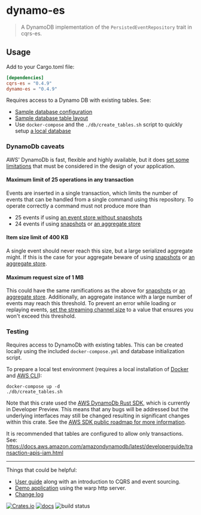 # dynamo-es

> A DynamoDB implementation of the `PersistedEventRepository` trait in cqrs-es.

## Usage
Add to your Cargo.toml file:

```toml
[dependencies]
cqrs-es = "0.4.9"
dynamo-es = "0.4.9"
```

Requires access to a Dynamo DB with existing tables. See:
- [Sample database configuration](db/dynamo_db.yaml)
- [Sample database table layout](db/create_tables.sh)
- Use `docker-compose` and the `./db/create_tables.sh` script to quickly setup [a local database](docker-compose.yml)

### DynamoDb caveats
AWS' DynamoDb is fast, flexible and highly available, but it does 
[set some limitations](https://docs.aws.amazon.com/amazondynamodb/latest/developerguide/ServiceQuotas.html)
that must be considered in the design of your application.

#### Maximum limit of 25 operations in any transaction

Events are inserted in a single transaction, which limits the number of events that can be handled from a single command
using this repository. To operate correctly a command must not produce more than
- 25 events if using [an event store without snapshots](https://docs.rs/cqrs-es/latest/cqrs_es/persist/struct.PersistedEventStore.html#method.new_event_store)
- 24 events if using [snapshots](https://docs.rs/cqrs-es/latest/cqrs_es/persist/struct.PersistedEventStore.html#method.new_snapshot_store)
or [an aggregate store](https://docs.rs/cqrs-es/latest/cqrs_es/persist/struct.PersistedEventStore.html#method.new_aggregate_store)
 
#### Item size limit of 400 KB
A single event should never reach this size, but a large serialized aggregate might.
If this is the case for your aggregate beware of using [snapshots](https://docs.rs/cqrs-es/latest/cqrs_es/persist/struct.PersistedEventStore.html#method.new_snapshot_store)
or [an aggregate store](https://docs.rs/cqrs-es/latest/cqrs_es/persist/struct.PersistedEventStore.html#method.new_aggregate_store).

#### Maximum request size of 1 MB
This could have the same ramifications as the above for [snapshots](https://docs.rs/cqrs-es/latest/cqrs_es/persist/struct.PersistedEventStore.html#method.new_snapshot_store)
or [an aggregate store](https://docs.rs/cqrs-es/latest/cqrs_es/persist/struct.PersistedEventStore.html#method.new_aggregate_store).
Additionally, an aggregate instance with a large number of events may reach this threshold. 
To prevent an error while loading or replaying events, 
[set the streaming channel size](https://docs.rs/dynamo-es/latest/dynamo_es/struct.DynamoEventRepository.html#method.with_streaming_channel_size)
to a value that ensures you won't exceed this threshold.


### Testing

Requires access to DynamoDb with existing tables. This can be created locally using the included 
`docker-compose.yml` and database initialization script.

To prepare a local test environment (requires a local installation of 
[Docker](https://www.docker.com/products/docker-desktop) and 
[AWS CLI](https://docs.aws.amazon.com/cli/latest/userguide/cli-chap-welcome.html)):
```
docker-compose up -d
./db/create_tables.sh
```

Note that this crate used the [AWS DynamoDb Rust SDK](https://aws.amazon.com/sdk-for-rust/), which is currently in 
Developer Preview. This means that any bugs will be addressed but the underlying interfaces may still be changed 
resulting in significant changes within this crate. See the 
[AWS SDK public roadmap for more information](https://github.com/orgs/awslabs/projects/50/views/1).

It is recommended that tables are configured to allow only transactions.
See:
https://docs.aws.amazon.com/amazondynamodb/latest/developerguide/transaction-apis-iam.html

---

Things that could be helpful:
- [User guide](https://doc.rust-cqrs.org) along with an introduction to CQRS and event sourcing.
- [Demo application](https://github.com/serverlesstechnology/cqrs-demo) using the warp http server.
- [Change log](https://github.com/serverlesstechnology/cqrs/blob/main/change_log.md)

[![Crates.io](https://img.shields.io/crates/v/dynamo-es)](https://crates.io/crates/dynamo-es)
[![docs](https://img.shields.io/badge/API-docs-blue.svg)](https://docs.rs/dynamo-es)
![build status](https://codebuild.us-west-2.amazonaws.com/badges?uuid=eyJlbmNyeXB0ZWREYXRhIjoiVVUyR0tRbTZmejFBYURoTHdpR3FnSUFqKzFVZE9JNW5haDZhcUFlY2xtREhtaVVJMWsxcWZOeC8zSUR0UWhpaWZMa0ZQSHlEYjg0N2FoU2lwV1FsTXFRPSIsIml2UGFyYW1ldGVyU3BlYyI6IldjUVMzVEpKN1V3aWxXWGUiLCJtYXRlcmlhbFNldFNlcmlhbCI6MX0%3D&branch=main)
